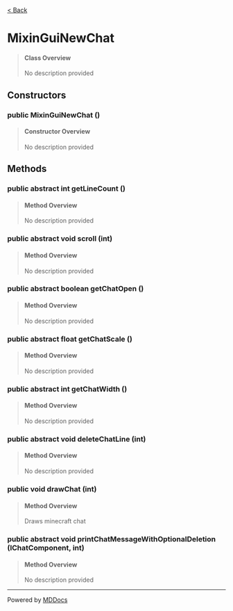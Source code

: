 [< Back](README.md)
# MixinGuiNewChat #
>#### Class Overview ####
>No description provided
## Constructors ##
### public MixinGuiNewChat () ###
>#### Constructor Overview ####
>No description provided
>
## Methods ##
### public abstract int getLineCount () ###
>#### Method Overview ####
>No description provided
>
### public abstract void scroll (int) ###
>#### Method Overview ####
>No description provided
>
### public abstract boolean getChatOpen () ###
>#### Method Overview ####
>No description provided
>
### public abstract float getChatScale () ###
>#### Method Overview ####
>No description provided
>
### public abstract int getChatWidth () ###
>#### Method Overview ####
>No description provided
>
### public abstract void deleteChatLine (int) ###
>#### Method Overview ####
>No description provided
>
### public void drawChat (int) ###
>#### Method Overview ####
>Draws minecraft chat
>
### public abstract void printChatMessageWithOptionalDeletion (IChatComponent, int) ###
>#### Method Overview ####
>No description provided
>

---
Powered by [MDDocs](https://github.com/VRCube/MDDocs)